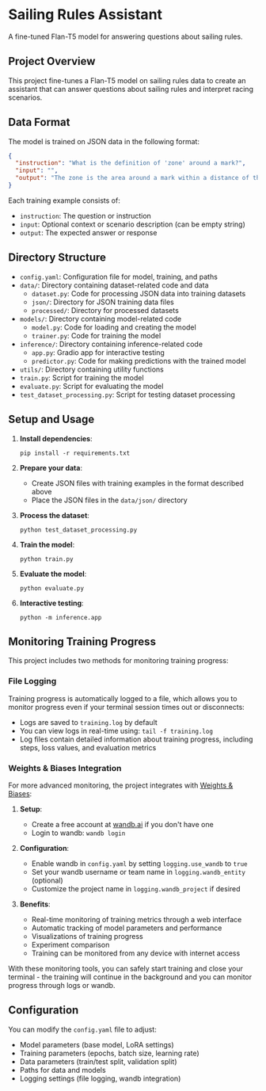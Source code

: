 # Sailing Rules Assistant

A fine-tuned Flan-T5 model for answering questions about sailing rules.

## Project Overview

This project fine-tunes a Flan-T5 model on sailing rules data to create an assistant that can answer questions about sailing rules and interpret racing scenarios.

## Data Format

The model is trained on JSON data in the following format:

```json
{
  "instruction": "What is the definition of 'zone' around a mark?",
  "input": "",
  "output": "The zone is the area around a mark within a distance of three hull lengths of the boat nearer to it. A boat is in the zone when any part of her hull is in that area."
}
```

Each training example consists of:
- `instruction`: The question or instruction
- `input`: Optional context or scenario description (can be empty string)
- `output`: The expected answer or response

## Directory Structure

- `config.yaml`: Configuration file for model, training, and paths
- `data/`: Directory containing dataset-related code and data
  - `dataset.py`: Code for processing JSON data into training datasets
  - `json/`: Directory for JSON training data files
  - `processed/`: Directory for processed datasets
- `models/`: Directory containing model-related code
  - `model.py`: Code for loading and creating the model
  - `trainer.py`: Code for training the model
- `inference/`: Directory containing inference-related code
  - `app.py`: Gradio app for interactive testing
  - `predictor.py`: Code for making predictions with the trained model
- `utils/`: Directory containing utility functions
- `train.py`: Script for training the model
- `evaluate.py`: Script for evaluating the model
- `test_dataset_processing.py`: Script for testing dataset processing

## Setup and Usage

1. **Install dependencies**:
   ```
   pip install -r requirements.txt
   ```

2. **Prepare your data**:
   - Create JSON files with training examples in the format described above
   - Place the JSON files in the `data/json/` directory

3. **Process the dataset**:
   ```
   python test_dataset_processing.py
   ```

4. **Train the model**:
   ```
   python train.py
   ```

5. **Evaluate the model**:
   ```
   python evaluate.py
   ```

6. **Interactive testing**:
   ```
   python -m inference.app
   ```

## Monitoring Training Progress

This project includes two methods for monitoring training progress:

### File Logging

Training progress is automatically logged to a file, which allows you to monitor progress even if your terminal session times out or disconnects:

- Logs are saved to `training.log` by default
- You can view logs in real-time using: `tail -f training.log`
- Log files contain detailed information about training progress, including steps, loss values, and evaluation metrics

### Weights & Biases Integration

For more advanced monitoring, the project integrates with [Weights & Biases](https://wandb.ai/):

1. **Setup**:
   - Create a free account at [wandb.ai](https://wandb.ai/) if you don't have one
   - Login to wandb: `wandb login`

2. **Configuration**:
   - Enable wandb in `config.yaml` by setting `logging.use_wandb` to `true`
   - Set your wandb username or team name in `logging.wandb_entity` (optional)
   - Customize the project name in `logging.wandb_project` if desired

3. **Benefits**:
   - Real-time monitoring of training metrics through a web interface
   - Automatic tracking of model parameters and performance
   - Visualizations of training progress
   - Experiment comparison
   - Training can be monitored from any device with internet access

With these monitoring tools, you can safely start training and close your terminal - the training will continue in the background and you can monitor progress through logs or wandb.

## Configuration

You can modify the `config.yaml` file to adjust:
- Model parameters (base model, LoRA settings)
- Training parameters (epochs, batch size, learning rate)
- Data parameters (train/test split, validation split)
- Paths for data and models
- Logging settings (file logging, wandb integration)


